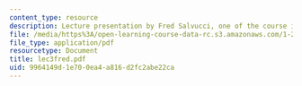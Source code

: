 ```yaml
---
content_type: resource
description: Lecture presentation by Fred Salvucci, one of the course instructors.
file: /media/https%3A/open-learning-course-data-rc.s3.amazonaws.com/1-253j-transportation-policy-and-environmental-limits-spring-2004/9964149d1e700ea4a816d2fc2abe22ca_lec3fred.pdf
file_type: application/pdf
resourcetype: Document
title: lec3fred.pdf
uid: 9964149d-1e70-0ea4-a816-d2fc2abe22ca
---
```

